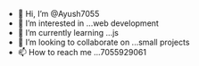 - 👋 Hi, I’m @Ayush7055
- 👀 I’m interested in ...web development
- 🌱 I’m currently learning ...js
- 💞️ I’m looking to collaborate on ...small projects
- 📫 How to reach me ...7055929061


<!---
Ayush7055/Ayush7055 is a ✨ special ✨ repository because its `README.md` (this file) appears on your GitHub profile.
You can click the Preview link to take a look at your changes.
--->
